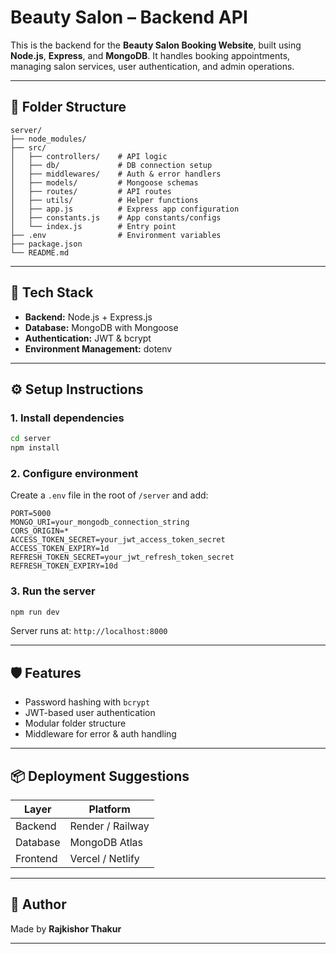# Beauty Salon – Backend API

This is the backend for the **Beauty Salon Booking Website**, built using **Node.js**, **Express**, and **MongoDB**. It handles booking appointments, managing salon services, user authentication, and admin operations.

---

## 📁 Folder Structure

```
server/
├── node_modules/
├── src/
│   ├── controllers/    # API logic
│   ├── db/             # DB connection setup
│   ├── middlewares/    # Auth & error handlers
│   ├── models/         # Mongoose schemas
│   ├── routes/         # API routes
│   ├── utils/          # Helper functions
│   ├── app.js          # Express app configuration
│   ├── constants.js    # App constants/configs
│   └── index.js        # Entry point
├── .env                # Environment variables
├── package.json
└── README.md
```

---

## 🚀 Tech Stack

- **Backend:** Node.js + Express.js
- **Database:** MongoDB with Mongoose
- **Authentication:** JWT & bcrypt
- **Environment Management:** dotenv

---

## ⚙️ Setup Instructions

### 1. Install dependencies

```bash
cd server
npm install
```

### 2. Configure environment

Create a `.env` file in the root of `/server` and add:

```env
PORT=5000
MONGO_URI=your_mongodb_connection_string
CORS_ORIGIN=*
ACCESS_TOKEN_SECRET=your_jwt_access_token_secret
ACCESS_TOKEN_EXPIRY=1d
REFRESH_TOKEN_SECRET=your_jwt_refresh_token_secret
REFRESH_TOKEN_EXPIRY=10d
```

### 3. Run the server

```bash
npm run dev
```

Server runs at: `http://localhost:8000`

---

## 🛡 Features

- Password hashing with `bcrypt`
- JWT-based user authentication
- Modular folder structure
- Middleware for error & auth handling

---

## 📦 Deployment Suggestions

| Layer    | Platform         |
| -------- | ---------------- |
| Backend  | Render / Railway |
| Database | MongoDB Atlas    |
| Frontend | Vercel / Netlify |

---

## 👤 Author

Made by **Rajkishor Thakur**

---
